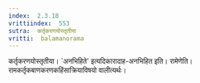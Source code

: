 ```yaml
---
index:  2.3.18
vrittiindex:  553
sutra:  कर्तृकरणयोस्तृतीया
vritti:  balamanorama 
---
```


कर्तृकरणयोस्तृतीया। `अनभिहिते' इत्यदिकारादाह-अनभिहित इति। रामेणेति। रामकर्तृकबाणकरणकहिंसाक्रियाविषयो वालीत्यर्थः। 

